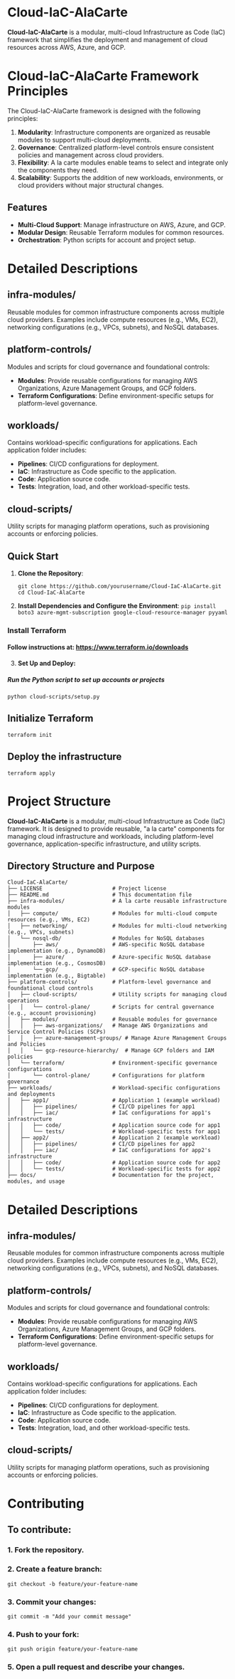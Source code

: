 # Cloud-IaC-AlaCarte
**Cloud-IaC-AlaCarte** is a modular, multi-cloud Infrastructure as Code (IaC) framework that simplifies the deployment and management of cloud resources across AWS, Azure, and GCP.

# Cloud-IaC-AlaCarte Framework Principles

The Cloud-IaC-AlaCarte framework is designed with the following principles:

1. **Modularity**: Infrastructure components are organized as reusable modules to support multi-cloud deployments.
2. **Governance**: Centralized platform-level controls ensure consistent policies and management across cloud providers.
3. **Flexibility**: A la carte modules enable teams to select and integrate only the components they need.
4. **Scalability**: Supports the addition of new workloads, environments, or cloud providers without major structural changes.

## Features
- **Multi-Cloud Support**: Manage infrastructure on AWS, Azure, and GCP.
- **Modular Design**: Reusable Terraform modules for common resources.
- **Orchestration**: Python scripts for account and project setup.

# Detailed Descriptions

## infra-modules/
Reusable modules for common infrastructure components across multiple cloud providers. Examples include compute resources (e.g., VMs, EC2), networking configurations (e.g., VPCs, subnets), and NoSQL databases.

## platform-controls/
Modules and scripts for cloud governance and foundational controls:
- **Modules**: Provide reusable configurations for managing AWS Organizations, Azure Management Groups, and GCP folders.
- **Terraform Configurations**: Define environment-specific setups for platform-level governance.

## workloads/
Contains workload-specific configurations for applications. Each application folder includes:
- **Pipelines**: CI/CD configurations for deployment.
- **IaC**: Infrastructure as Code specific to the application.
- **Code**: Application source code.
- **Tests**: Integration, load, and other workload-specific tests.

## cloud-scripts/
Utility scripts for managing platform operations, such as provisioning accounts or enforcing policies.

## Quick Start

1. **Clone the Repository**:
   ```
   git clone https://github.com/yourusername/Cloud-IaC-AlaCarte.git
   cd Cloud-IaC-AlaCarte
   ```
2. **Install Dependencies and Configure the Environment**:
`pip install boto3 azure-mgmt-subscription google-cloud-resource-manager pyyaml`
### Install Terraform
#### Follow instructions at: https://www.terraform.io/downloads

3. **Set Up and Deploy:** 

##### Run the Python script to set up accounts or projects
`python cloud-scripts/setup.py`

## Initialize Terraform
`terraform init`

## Deploy the infrastructure
`terraform apply`

# Project Structure
**Cloud-IaC-AlaCarte** is a modular, multi-cloud Infrastructure as Code (IaC) framework. It is designed to provide reusable, "a la carte" components for managing cloud infrastructure and workloads, including platform-level governance, application-specific infrastructure, and utility scripts.

## Directory Structure and Purpose
```
Cloud-IaC-AlaCarte/
├── LICENSE                      # Project license
├── README.md                    # This documentation file
├── infra-modules/               # A la carte reusable infrastructure modules
│   ├── compute/                 # Modules for multi-cloud compute resources (e.g., VMs, EC2)
│   ├── networking/              # Modules for multi-cloud networking (e.g., VPCs, subnets)
│   └── nosql-db/                # Modules for NoSQL databases
│       ├── aws/                 # AWS-specific NoSQL database implementation (e.g., DynamoDB)
│       ├── azure/               # Azure-specific NoSQL database implementation (e.g., CosmosDB)
│       └── gcp/                 # GCP-specific NoSQL database implementation (e.g., Bigtable)
├── platform-controls/           # Platform-level governance and foundational cloud controls
│   ├── cloud-scripts/           # Utility scripts for managing cloud operations
│   │   └── control-plane/       # Scripts for central governance (e.g., account provisioning)
│   ├── modules/                 # Reusable modules for governance
│   │   ├── aws-organizations/   # Manage AWS Organizations and Service Control Policies (SCPs)
│   │   ├── azure-management-groups/ # Manage Azure Management Groups and Policies
│   │   └── gcp-resource-hierarchy/  # Manage GCP folders and IAM policies
│   └── terraform/               # Environment-specific governance configurations
│       └── control-plane/       # Configurations for platform governance
├── workloads/                   # Workload-specific configurations and deployments
│   ├── app1/                    # Application 1 (example workload)
│   │   ├── pipelines/           # CI/CD pipelines for app1
│   │   ├── iac/                 # IaC configurations for app1's infrastructure
│   │   ├── code/                # Application source code for app1
│   │   └── tests/               # Workload-specific tests for app1
│   ├── app2/                    # Application 2 (example workload)
│   │   ├── pipelines/           # CI/CD pipelines for app2
│   │   ├── iac/                 # IaC configurations for app2's infrastructure
│   │   ├── code/                # Application source code for app2
│   │   └── tests/               # Workload-specific tests for app2
├── docs/                        # Documentation for the project, modules, and usage
```
# Detailed Descriptions

## infra-modules/
Reusable modules for common infrastructure components across multiple cloud providers. Examples include compute resources (e.g., VMs, EC2), networking configurations (e.g., VPCs, subnets), and NoSQL databases.

## platform-controls/
Modules and scripts for cloud governance and foundational controls:
- **Modules**: Provide reusable configurations for managing AWS Organizations, Azure Management Groups, and GCP folders.
- **Terraform Configurations**: Define environment-specific setups for platform-level governance.

## workloads/
Contains workload-specific configurations for applications. Each application folder includes:
- **Pipelines**: CI/CD configurations for deployment.
- **IaC**: Infrastructure as Code specific to the application.
- **Code**: Application source code.
- **Tests**: Integration, load, and other workload-specific tests.

## cloud-scripts/
Utility scripts for managing platform operations, such as provisioning accounts or enforcing policies.

# Contributing
## To contribute:
### 1. Fork the repository.
### 2. Create a feature branch:
`git checkout -b feature/your-feature-name`
### 3. Commit your changes:
`git commit -m "Add your commit message"`
### 4. Push to your fork:
`git push origin feature/your-feature-name`
### 5. Open a pull request and describe your changes.

